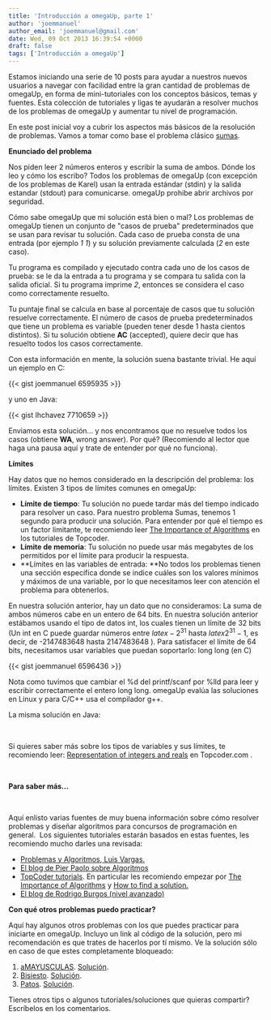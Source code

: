 ```yaml
---
title: 'Introducción a omegaUp, parte 1'
author: 'joemmanuel'
author_email: 'joemmanuel@gmail.com'
date: Wed, 09 Oct 2013 16:39:54 +0000
draft: false
tags: ['Introducción a omegaUp']
---
```


Estamos iniciando una serie de 10 posts para ayudar a nuestros nuevos usuarios a navegar con facilidad entre la gran cantidad de problemas de omegaUp, en forma de mini-tutoriales con los conceptos básicos, temas y fuentes. Esta colección de tutoriales y ligas te ayudarán a resolver muchos de los problemas de omegaUp y aumentar tu nivel de programación.

<!--more-->

En este post inicial voy a cubrir los aspectos más básicos de la resolución de problemas. Vamos a tomar como base el problema clásico [sumas](https://omegaup.com/arena/problem/sumas2#).

**Enunciado del problema**

Nos piden leer 2 números enteros y escribir la suma de ambos. Dónde los leo y cómo los escribo? Todos los problemas de omegaUp (con excepción de los problemas de Karel) usan la entrada estándar (stdin) y la salida estandar (stdout) para comunicarse. omegaUp prohibe abrir archivos por seguridad.

Cómo sabe omegaUp que mi solución está bien o mal? Los problemas de omegaUp tienen un conjunto de "casos de prueba" predeterminados que se usan para revisar tu solución. Cada caso de prueba consta de una entrada (por ejemplo _1 1_) y su solución previamente calculada (_2_ en este caso).

Tu programa es compilado y ejecutado contra cada uno de los casos de prueba: se le da la entrada a tu programa y se compara tu salida con la salida oficial. Si tu programa imprime _2_, entonces se considera el caso como correctamente resuelto.

Tu puntaje final se calcula en base al porcentaje de casos que tu solución resuelve correctamente. El número de casos de prueba predeterminados que tiene un problema es variable (pueden tener desde 1 hasta cientos distintos). Si tu solución obtiene **AC** (accepted), quiere decir que has resuelto todos los casos correctamente.

Con esta información en mente, la solución suena bastante trivial. He aquí un ejemplo en C:

{{< gist joemmanuel 6595935 >}}

y uno en Java: 

{{< gist lhchavez 7710659 >}}

Enviamos esta solución... y nos encontramos que no resuelve todos los casos (obtiene **WA**, wrong answer). Por qué? (Recomiendo al lector que haga una pausa aquí y trate de entender por qué no funciona).

**Límites**

Hay datos que no hemos considerado en la descripción del problema: los límites. Existen 3 tipos de límites comunes en omegaUp:

*   **Límite de tiempo**: Tu solución no puede tardar más del tiempo indicado para resolver un caso. Para nuestro problema Sumas, tenemos 1 segundo para producir una solución. Para entender por qué el tiempo es un factor limitante, te recomiendo leer [The Importance of Algorithms](http://community.topcoder.com/tc?module=Static&d1=tutorials&d2=importance_of_algorithms) en los tutoriales de Topcoder.
*   **Límite de memoria**: Tu solución no puede usar más megabytes de los permitidos por el límite para producir la respuesta.
*   **Límites en las variables de entrada: **No todos los problemas tienen una sección específica donde se indice cuáles son los valores mínimos y máximos de una variable, por lo que necesitamos leer con atención el problema para obtenerlos.

En nuestra solución anterior, hay un dato que no consideramos: La suma de ambos números cabe en un entero de 64 bits. En nuestra solución anterior estábamos usando el tipo de datos int, los cuales tienen un límite de 32 bits (Un int en C puede guardar números entre $latex -2^{31}$ hasta $latex 2^{31}-1$, es decir, de -2147483648 hasta 2147483648 ). Para satisfacer el límite de 64 bits, necesitamos usar variables que puedan soportarlo: long long (en C)

{{< gist joemmanuel 6596436 >}}

Nota como tuvimos que cambiar el %d del printf/scanf por %lld para leer y escribir correctamente el entero long long. omegaUp evalúa las soluciones en Linux y para C/C++ usa el compilador g++.

La misma solución en Java:

 

Si quieres saber más sobre los tipos de variables y sus límites, te recomiendo leer: [Representation of integers and reals](http://community.topcoder.com/tc?module=Static&d1=tutorials&d2=integersReals) en Topcoder.com .

 

**Para saber más...**

 

Aquí enlisto varias fuentes de muy buena información sobre cómo resolver problemas y diseñar algoritmos para concursos de programación en general.  Los siguientes tutoriales estarán basados en estas fuentes, les recomiendo mucho darles una revisada:

*   [Problemas y Algoritmos, Luis Vargas.](https://omegaup.com/img/libropre3.pdf)
*   [El blog de Pier Paolo sobre Algoritmos](http://pier.guillen.com.mx/)
*   [TopCoder tutorials](http://community.topcoder.com/tc?module=Static&d1=tutorials&d2=alg_index). En particular les recomiendo empezar por [The Importance of Algorithms](http://community.topcoder.com/tc?module=Static&d1=tutorials&d2=importance_of_algorithms) y [How to find a solution.](http://community.topcoder.com/tc?module=Static&d1=tutorials&d2=findSolution)
*   [El blog de Rodrigo Burgos (nivel avanzado)](http://algorithmmx.blogspot.com/)

**Con qué otros problemas puedo practicar?**

Aquí hay algunos otros problemas con los que puedes practicar para iniciarte en omegaUp. Incluyo un link al código de la solución, pero mi recomendación es que trates de hacerlos por tí mismo. Ve la solución sólo en caso de que estes completamente bloqueado:

1.  [aMAYUSCULAS](https://omegaup.com/arena/problem/aMAYUSCULAS). [Solución](https://gist.github.com/joemmanuel/6596774).
2.  [Bisiesto](https://omegaup.com/arena/problem/bisiesto). [Solución](https://gist.github.com/joemmanuel/6596821).
3.  [Patos](https://omegaup.com/arena/problem/patos). [Solución](https://gist.github.com/joemmanuel/6596898).

Tienes otros tips o algunos tutoriales/soluciones que quieras compartir? Escríbelos en los comentarios.